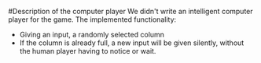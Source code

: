 #Description of the computer player
We didn't write an intelligent computer player for the game. The implemented functionality:
* Giving an input, a randomly selected column
* If the column is already full, a new input will be given silently, without the human player having to notice or wait.